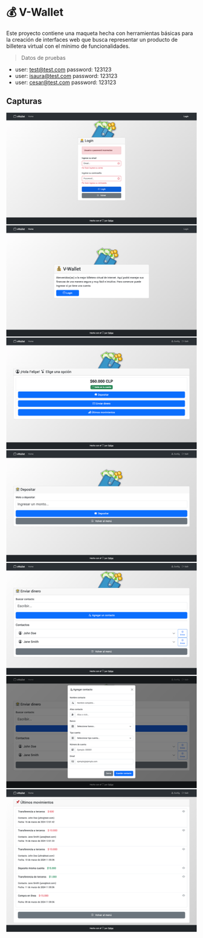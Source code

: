 # 💰 V-Wallet

Este proyecto contiene una maqueta hecha con herramientas básicas para la creación de interfaces web que busca representar un producto de billetera virtual con el mínimo de funcionalidades.

> Datos de pruebas

- user: test@test.com password: 123123
- user: isaura@test.com password: 123123
- user: cesar@test.com password: 123123

## Capturas

![Captura](./assets/media/previews/1.png)
![Captura](./assets/media/previews/2.png)
![Captura](./assets/media/previews/3.png)
![Captura](./assets/media/previews/4.png)
![Captura](./assets/media/previews/5.png)
![Captura](./assets/media/previews/6.png)
![Captura](./assets/media/previews/7.png)
